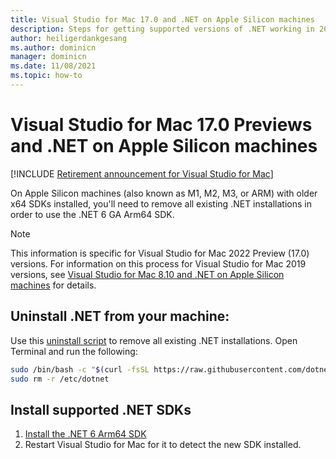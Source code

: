 ```yaml
---
title: Visual Studio for Mac 17.0 and .NET on Apple Silicon machines
description: Steps for getting supported versions of .NET working in 2022 on Apple Silicon machines.
author: heiligerdankgesang 
ms.author: dominicn
manager: dominicn
ms.date: 11/08/2021
ms.topic: how-to
---
```

# Visual Studio for Mac 17.0 Previews and .NET on Apple Silicon machines

 [!INCLUDE [Retirement announcement for Visual Studio for Mac](includes/vsmac-retirement.md)]

On Apple Silicon machines (also known as M1, M2, M3, or ARM) with older x64 SDKs installed, you'll need to remove all existing .NET installations in order to use the .NET 6 GA Arm64 SDK.  

> [!NOTE]
> This information is specific for Visual Studio for Mac 2022 Preview (17.0) versions. For information on this process for Visual Studio for Mac 2019 versions, see [Visual Studio for Mac 8.10 and .NET on Apple Silicon machines](/visualstudio/mac/uninstall-net-2019) for details.

## Uninstall .NET from your machine: 

Use this [uninstall script](https://github.com/dotnet/sdk/blob/main/scripts/obtain/uninstall/dotnet-uninstall-pkgs.sh) to remove all existing .NET installations. Open Terminal and run the following:
 
```bash
sudo /bin/bash -c "$(curl -fsSL https://raw.githubusercontent.com/dotnet/sdk/main/scripts/obtain/uninstall/dotnet-uninstall-pkgs.sh)"
sudo rm -r /etc/dotnet
```

## Install supported .NET SDKs

1. [Install the .NET 6 Arm64 SDK](https://download.visualstudio.microsoft.com/download/pr/ed60d37e-7842-4fc2-8250-2bd66073d79e/725d486e04d27e45d2b41c687dc35f49/dotnet-sdk-6.0.100-osx-arm64.pkg)
2. Restart Visual Studio for Mac for it to detect the new SDK installed. 
